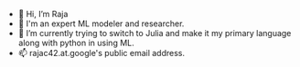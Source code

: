 - 👋 Hi, I’m Raja
- 👀 I'm an expert ML modeler and researcher.
- 🌱 I’m currently trying to switch to Julia and make it my primary language along with python in using ML.
- 📫 rajac42.at.google's public email address.

<!---
rcherukuri12/rcherukuri12 is a ✨ special ✨ repository because its `README.md` (this file) appears on your GitHub profile.
You can click the Preview link to take a look at your changes.
--->
